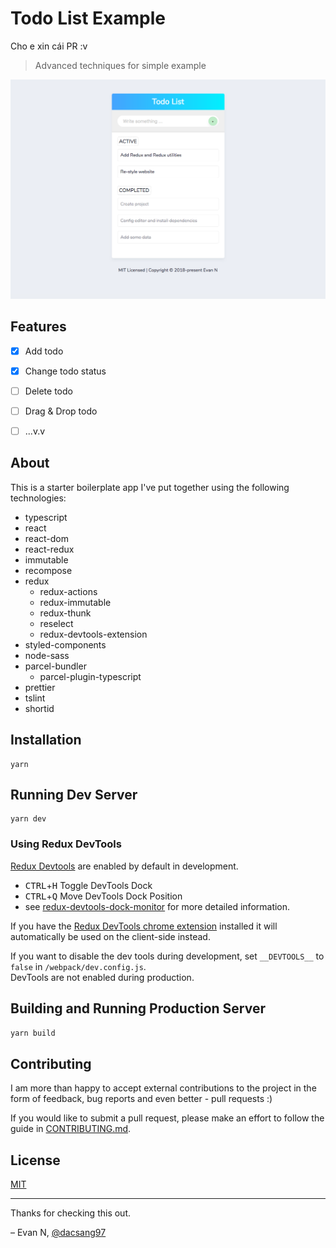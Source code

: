 # Todo List Example

Cho e xin cái PR :v

> Advanced techniques for simple example

<p align="center">
  <a href="https://github.com/dacsang97/todo-list-example" target="_blank">
    <img src="./screenshot.png" alt="logo">
  </a>
</p>

## Features

- [x] Add todo

- [x] Change todo status

- [ ] Delete todo

- [ ] Drag & Drop todo

- [ ] ...v.v

## About

This is a starter boilerplate app I've put together using the following technologies:

- typescript
- react
- react-dom
- react-redux
- immutable
- recompose
- redux
  - redux-actions
  - redux-immutable
  - redux-thunk
  - reselect
  - redux-devtools-extension
- styled-components
- node-sass
- parcel-bundler
  - parcel-plugin-typescript
- prettier
- tslint
- shortid

## Installation

```
yarn
```

## Running Dev Server

```
yarn dev
```

### Using Redux DevTools

[Redux Devtools](https://github.com/gaearon/redux-devtools) are enabled by default in development.

- <kbd>CTRL</kbd>+<kbd>H</kbd> Toggle DevTools Dock
- <kbd>CTRL</kbd>+<kbd>Q</kbd> Move DevTools Dock Position
- see [redux-devtools-dock-monitor](https://github.com/gaearon/redux-devtools-dock-monitor) for more detailed information.

If you have the
[Redux DevTools chrome extension](https://chrome.google.com/webstore/detail/redux-devtools/lmhkpmbekcpmknklioeibfkpmmfibljd) installed it will automatically be used on the client-side instead.

If you want to disable the dev tools during development, set `__DEVTOOLS__` to `false` in `/webpack/dev.config.js`.  
DevTools are not enabled during production.

## Building and Running Production Server

```bash
yarn build
```

## Contributing

I am more than happy to accept external contributions to the project in the form of feedback, bug reports and even better - pull requests :)

If you would like to submit a pull request, please make an effort to follow the guide in [CONTRIBUTING.md](CONTRIBUTING.md).

## License

[MIT](https://github.com/dacsang97/todo-list-example/blob/master/LICENSE)

---

Thanks for checking this out.

– Evan N, [@dacsang97](https://www.facebook.com/dacsang97)
